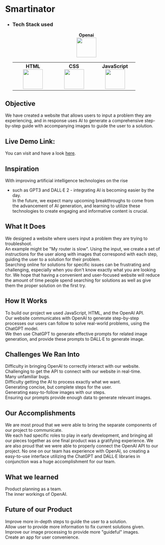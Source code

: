 # Smartinator

- ### Tech Stack used
	<center>
		<table>
			<tbody>
				<tr>
					<td width="25%" align="center">
						<span><strong>HTML</strong></span><br/>
						<img height="64px" width="64px" src="https://clipartcraft.com/images/html5-logo-html-5.png">
					</td>
					<td width="25%" align="center">
						<span><strong>CSS</strong></span><br/>
						<img height="64px" width="64px" src="https://w7.pngwing.com/pngs/696/424/png-transparent-logo-css-css3.png">
					</td
          <td width="25%" align="center">
						<span><strong>Openai</strong></span><br/>
						<img height="64px" width="64px" src="https://external-content.duckduckgo.com/iu/?u=https%3A%2F%2Fstatic.vecteezy.com%2Fsystem%2Fresources%2Fpreviews%2F022%2F227%2F351%2Foriginal%2Fopenai-chatgpt-logo-icon-free-png.png&f=1&nofb=1&ipt=a7ab6ff713004117835fa60a42ca3a9490a091755d1379ae3980cb5de5579c08&ipo=images">
					</td>
          <td width="25%" align="center">
						<span><strong>JavaScript</strong></span><br/>
						<img height="64px" width="64px" src="https://openclipart.org/image/800px/272343">
					</td>
				</tr>
			</tbody>
		</table>
	</center>
## Objective
We have created a website that allows users to input a problem they are experiencing, and in response uses AI to generate a comprehensive step-by-step guide with accompanying images to guide the user to a solution.


## Live Demo Link:
You can visit and have a look <a href="https://jatinchaudhary0319.github.io/Instruction_Generator_Tool/" target="_blank" rel="noopener noreferrer">here</a>.

## Inspiration
With improving artificial intelligence technologies on the rise <br />
- such as GPT3 and DALL·E 2 - integrating AI is becoming easier by the day. <br />
In the future, we expect many upcoming breakthroughs to come from the advancement of AI generation, and learning to utilize these technologies to create engaging and informative content is crucial.

## What It Does
We designed a website where users input a problem they are trying to troubleshoot. <br />
An example might be "My router is slow". Using the input, we create a set of instructions for the user along with images that correspond with each step, guiding the user to a solution for their problem. <br />
Searching online for solutions for specific issues can be frustrating and challenging, especially when you don't know exactly what you are looking for. We hope that having a convenient and user-focused website will reduce the amount of time people spend searching for solutions as well as give them the proper solution on the first try.

## How It Works
To build our project we used JavaScript, HTML, and the OpenAI API. <br />
Our website communicates with OpenAI to generate step-by-step processes our users can follow to solve real-world problems, using the ChatGPT model. <br />
We then use ChatGPT to generate effective prompts for related image generation, and provide these prompts to DALL·E to generate image.

## Challenges We Ran Into
Difficulty in bringing OpenAI to correctly interact with our website. <br />
Challenging to get the API to connect with our website in real-time. <br />
Many unfamiliar bugs. <br />
Difficulty getting the AI to process exactly what we want. <br />
Generating concise, but complete steps for the user. <br />
Generating easy-to-follow images with our steps. <br />
Ensuring our prompts provide enough data to generate relevant images. <br />

## Our Accomplishments
We are most proud that we were able to bring the separate components of our project to communicate. <br />
We each had specific roles to play in early development, and bringing all our pieces together as one final product was a gratifying experience. We are also proud that we were able to properly connect the OpenAI API to our project. No one on our team has experience with OpenAI, so creating a easy-to-use interface utilizing the ChatGPT and DALL·E libraries in conjunction was a huge accomplishment for our team.

## What we learned
Product planning as a team. <br />
The inner workings of OpenAI.

## Future of our Product
Improve more in-depth steps to guide the user to a solution. <br />
Allow user to provide more information to fix current solutions given. <br />
Improve our image processing to provide more "guideful" images. <br />
Create an app for user convenience.

